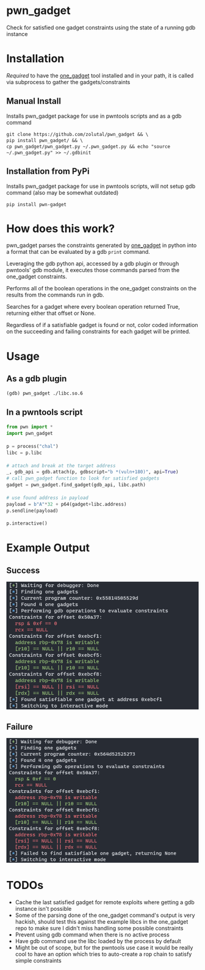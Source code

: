 # pwn_gadget
Check for satisfied one gadget constraints using the state of a running gdb instance

# Installation
*Required* to have the [one_gadget](https://github.com/david942j/one_gadget) tool installed and in your path, it is called via subprocess to gather the gadgets/constraints
## Manual Install 
Installs pwn_gadget package for use in pwntools scripts and as a gdb command
```
git clone https://github.com/zolutal/pwn_gadget && \
pip install pwn_gadget/ && \
cp pwn_gadget/pwn_gadget.py ~/.pwn_gadget.py && echo "source ~/.pwn_gadget.py" >> ~/.gdbinit
```

## Installation from PyPi
Installs pwn_gadget package for use in pwntools scripts, will not setup gdb command
(also may be somewhat outdated)
```
pip install pwn-gadget
```


# How does this work?
pwn_gadget parses the constraints generated by [one_gadget](https://github.com/david942j/one_gadget) in python into a format that can be evaluated by a gdb `print` command.

Leveraging the gdb python api, accessed by a gdb plugin or through pwntools' gdb module, it executes those commands parsed from the one_gadget constraints.

Performs all of the boolean operations in the one_gadget constraints on the results from the commands run in gdb.

Searches for a gadget where every boolean operation returned True, returning either that offset or None.

Regardless of if a satisfiable gadget is found or not, color coded information on the succeeding and failing constraints for each gadget will be printed.

# Usage
## As a gdb plugin
```
(gdb) pwn_gadget ./libc.so.6
```

## In a pwntools script
```python
from pwn import *
import pwn_gadget

p = process("chal")
libc = p.libc

# attach and break at the target address
_, gdb_api = gdb.attach(p, gdbscript="b *(vuln+180)", api=True)
# call pwn_gadget function to look for satisfied gadgets
gadget = pwn_gadget.find_gadget(gdb_api, libc.path)

# use found address in payload
payload = b"A"*32 + p64(gadget+libc.address)
p.sendline(payload)

p.interactive()
```

# Example Output
## Success
![Successful discovery of satisfied one gadget](static/success.png)
## Failure
![Failed discovery of satisfied one gadget](static/failure.png)

# TODOs
- Cache the last satisfied gadget for remote exploits where getting a gdb instance isn't possible
- Some of the parsing done of the one_gadget command's output is very hackish, should test this against the example libcs in the one_gadget repo to make sure I didn't miss handling some possible constraints 
- Prevent using gdb command when there is no active process
- Have gdb command use the libc loaded by the process by default
- Might be out of scope, but for the pwntools use case it would be really cool to have an option which tries to auto-create a rop chain to satisfy simple constraints
